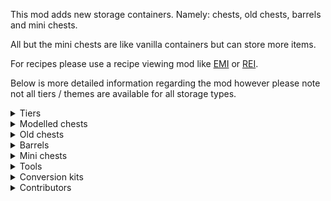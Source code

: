 This mod adds new storage containers. Namely: chests, old chests, barrels and mini chests.

All but the mini chests are like vanilla containers but can store more items.

For recipes please use a recipe viewing mod like [EMI](https://modrinth.com/mod/emi) or [REI](https://modrinth.com/mod/roughly-enough-items).

Below is more detailed information regarding the mod however please note not all tiers / themes are available for all storage types.

<details>
<summary>Tiers</summary>
<ul>
  <li><img src="https://gitlab.com/Ellemes/expanded-storage/-/raw/documentation/art/descriptions/png/wood_bullet_point.png" /> Wooden: can store 27 items. (1 chests worth)<br>Consists of the following cosmetic themes:</li>
  <ul>
    <li>Wooden - made out of wood.</li>
	<li>Pumpkin - made out of pumpkin.</li>
	<li>Present - has different gift wrap textures depending on variant.</li>
	<li>Bamboo - made out of bamboo.</li>
  </ul>
  <li><img src="https://gitlab.com/Ellemes/expanded-storage/-/raw/documentation/art/descriptions/png/iron_bullet_point.png" /> Iron: can store 54 items. (2 chests worth)</li>
  <li><img src="https://gitlab.com/Ellemes/expanded-storage/-/raw/documentation/art/descriptions/png/gold_bullet_point.png" /> Golden: is liked by piglins, can store 81 items. (3 chests worth)</li>
  <li><img src="https://gitlab.com/Ellemes/expanded-storage/-/raw/documentation/art/descriptions/png/diamond_bullet_point.png" /> Diamond: can store 108 items. (4 chests worth)</li>
  <li><img src="https://gitlab.com/Ellemes/expanded-storage/-/raw/documentation/art/descriptions/png/obsidian_bullet_point.png" /> Obsidian: is blast proof, can store 108 items. (4 chests worth)</li>
  <li><img src="https://gitlab.com/Ellemes/expanded-storage/-/raw/documentation/art/descriptions/png/netherite_bullet_point.png" /> Netherite: is fire-resistant and blast proof, can store 135 items. (5 chests worth)</li>
</ul>
</details>

<details>
<summary>Modelled chests</summary>
<img src="https://gitlab.com/Ellemes/expanded-storage/-/raw/documentation/art/descriptions/png/Modelled%20chests_512.png" alt="Picture of modelled chests" />
<hr/>
Modelled chests act identical to vanilla chests however can generally hold more items.
<br/>
<br/>
They can also merge vertically and horizontally in the long direction to form tall and long chests in addition to vanilla's double chest (wide chest) and single chest.
</details>

<details>
<summary>Old chests</summary>
<img src="https://gitlab.com/Ellemes/expanded-storage/-/raw/documentation/art/descriptions/png/Full%20cube%20chests_512.png" alt="Picture of old chests" />
<hr/>
Old chests are like the modelled chest in visuals however occupy the whole block and do not have any kind of opening animation.
These may be better for you than modelled chests as not having a block entity renderer meaning they will have less impact on your fps.
</details>

<details>
<summary>Barrels</summary>
<img src="https://gitlab.com/Ellemes/expanded-storage/-/raw/documentation/art/descriptions/png/Barrels_512.png" alt="Picture of barrels" />
<hr/>
Barrels like full cube chests don't have a block entity renderer, so they will result in better fps over the modelled chests if you have a bunch of them in one area, otherwise they are functionally identical to vanilla barrels just with more inventory space.
</details>

<details>
<summary>Mini chests</summary>
<img src="https://gitlab.com/Ellemes/expanded-storage/-/raw/documentation/art/descriptions/png/Mini%20chests_512.png" alt="Picture of mini chests" />
<hr/>
Mini chests are chest but mini, they all can only hold 1 item and are ideal for gifting things to other players :D
<br/>
<br/>

Note: not all styles are craft-able and will need a Storage Mutator renamed to `Sunrise` or `Sparrow` to unlock.
</details>

<details>
<summary>Tools</summary>
<img src="https://gitlab.com/Ellemes/expanded-storage/-/raw/documentation/art/descriptions/png/Tools_512.png" alt="Picture of the storage mutator" />
<hr/>

The storage mutator is a tool to configure chest and other storage containers in world.

It currently consists of 4 modes, note not all modes are applicable to all storage types:
- Merge: Allows merging of two adjacent chests or old chests into a double chest.
- Split: Allows splitting a double chest into two single chests.
- Rotate: Allows rotating any storage container, note chests are limited to horizontal rotations.
- Swap theme: Allows changing the theme of the storage container, this only works for themes in the same tier and only on Expanded Storage containers.

</details>

<details>
<summary>Conversion kits</summary>
<img src="https://gitlab.com/Ellemes/expanded-storage/-/raw/documentation/art/descriptions/png/Upgrades_512.png" alt="Picture of some conversion kits" />
<hr/>
Conversion kits can be used to convert blocks already in world to a different tier.
<br/>
Whilst only some conversion kits are pictured above others do exist for example wooden to netherite conversion kit.
</details>

<details>
<summary>Contributors</summary>
Current Version:
<ul>
  <li>Mod code and texture assets - Ellemes</li>
  <li>Mod icon and other item / block renders - <a href="https://modrinth.com/mod/isometric-renders">Isometric Renderer mod</a></li>
  <li>Bamboo chest textures - Yoghurt4C</li>
  <li>Pumpkin chest textures - Yoghurt4C, these textures, for the modelled chest only, are public domain.</li>
  <li>Christmas chest textures - Yoghurt4C, these textures, for the modelled chest only, are public domain.</li>
  <li>Previous mod icon - Hambaka</li>
  <li>Russian translations - Romz24</li>
  <li>French translations - Wombhy</li>
</ul>
Older versions:
<ul>
  <li>French translations - Yanis48</li>
  <li>Simplified Chinese translations - XuyuEre, updated later by qsefthuopq.</li>
  <li>Traditional Chinese translations - Shedaniel</li>
  <li>Spanish translations - jackcamilo406</li>
  <li>Brazilian Portuguese translations - joaoh1</li>
  <li>Settings button texture - sheepguard</li>
  <li>Russian translations - Miros77</li>
</ul>
</details>
